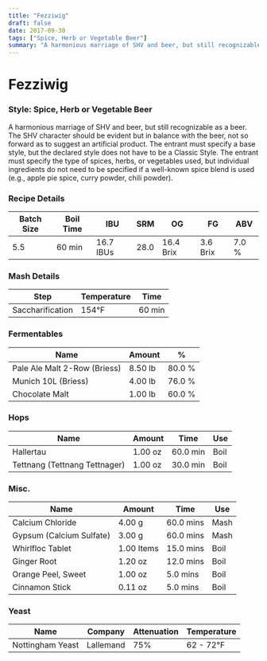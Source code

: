 ```yaml
---
title: "Fezziwig"
draft: false
date: 2017-09-30
tags: ["Spice, Herb or Vegetable Beer"]
summary: "A harmonious marriage of SHV and beer, but still recognizable as a beer. The SHV character should be evident but in balance with the beer, not so forward as to suggest an artificial product. The entrant must specify a base style, but the declared style does not have to be a Classic Style. The entrant must specify the type of spices, herbs, or vegetables used, but individual ingredients do not need to be specified if a well-known spice blend is used (e.g., apple pie spice, curry powder, chili powder)."
---
```


# Fezziwig
### Style: Spice, Herb or Vegetable Beer
A harmonious marriage of SHV and beer, but still recognizable as a beer. The SHV character should be evident but in balance with the beer, not so forward as to suggest an artificial product. The entrant must specify a base style, but the declared style does not have to be a Classic Style. The entrant must specify the type of spices, herbs, or vegetables used, but individual ingredients do not need to be specified if a well-known spice blend is used (e.g., apple pie spice, curry powder, chili powder).
### Recipe Details
|**Batch Size**|**Boil Time**|**IBU**|**SRM**|**OG**|**FG**|**ABV**|
|--|--|--|--|--|--|--|
|5.5|60 min|16.7 IBUs|28.0|16.4 Brix|3.6 Brix|7.0 %|

### Mash Details
|**Step**|**Temperature**|**Time**|
|--|--|--|
|Saccharification|154&deg;F|60 min|

### Fermentables
|**Name**|**Amount**|**%**|
|--|--|--|
|Pale Ale Malt 2-Row (Briess)|8.50 lb|80.0 %|
|Munich 10L (Briess)|4.00 lb|76.0 %|
|Chocolate Malt|1.00 lb|60.0 %|

### Hops
|**Name**|**Amount**|**Time**|**Use**|
|--|--|--|--|
|Hallertau|1.00 oz|60.0 min|Boil|
|Tettnang (Tettnang Tettnager)|1.00 oz|30.0 min|Boil|

### Misc.
|**Name**|**Amount**|**Time**|**Use**|
|--|--|--|--|
|Calcium Chloride|4.00 g|60.0 mins|Mash|
|Gypsum (Calcium Sulfate)|3.00 g|60.0 mins|Mash|
|Whirlfloc Tablet|1.00 Items|15.0 mins|Boil|
|Ginger Root|1.20 oz|12.0 mins|Boil|
|Orange Peel, Sweet|1.00 oz|5.0 mins|Boil|
|Cinnamon Stick|0.11 oz|5.0 mins|Boil|

### Yeast
|**Name**|**Company**|**Attenuation**|**Temperature**|
|--|--|--|--|
|Nottingham Yeast|Lallemand|75%|62 - 72&deg;F|
